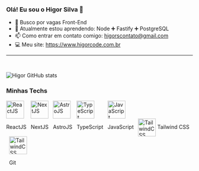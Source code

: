 ### Olá! Eu sou o Higor Silva 👋

- 🔭 Busco por vagas Front-End
- 🌱 Atualmente estou aprendendo: Node ➕ Fastify ➕ PostgreSQL
- 📫 Como entrar em contato comigo: higorscontato@gmail.com
- 💻 Meu site: https://www.higorcode.com.br

<hr>
</br>

![Higor GitHub stats](https://github-readme-stats.vercel.app/api?username=hiigorsilva&show_icons=true&theme=radical)

### Minhas Techs

<div class="width: 100%; display: flex; align-items: center; gap: 1rem">
  <!-- REACT -->
  <div style="display: inline-block; margin-left: 0rem">
    <img style="width: 3rem; height: auto;" align="center" alt="ReactJS" src="https://raw.githubusercontent.com/marwin1991/profile-technology-icons/refs/heads/main/icons/react.png" />
    <p>ReactJS</p>
  </div>
  
  <!-- NEXT -->
  <div style="display: inline-block; margin-left: .5rem">
    <img style="width: 3rem; height: auto;" align="center" alt="NextJS" src="https://raw.githubusercontent.com/marwin1991/profile-technology-icons/refs/heads/main/icons/next_js.png" />
    <p>NextJS</p>
  </div>
  
  <!-- ASTRO JS -->
  <div style="display: inline-block; margin-left: .5rem">
    <img style="width: 3rem; height: auto;" align="center" alt="AstroJS" src="https://raw.githubusercontent.com/marwin1991/profile-technology-icons/refs/heads/main/icons/astro.png" />
    <p>AstroJS</p>
  </div>
  
  <!-- TYPESCRIPT -->
  <div style="display: inline-block; margin-left: .5rem">
   <img style="width: 3rem; height: auto;" align="center" alt="TypeScript" src="https://raw.githubusercontent.com/marwin1991/profile-technology-icons/refs/heads/main/icons/typescript.png" />
    <p>TypeScript</p>
  </div>
  
  <!-- JAVASCRIPT -->
  <div style="display: inline-block; margin-left: .5rem">
   <img style="width: 3rem; height: auto;" align="center" alt="JavaScript" src="https://raw.githubusercontent.com/marwin1991/profile-technology-icons/refs/heads/main/icons/javascript.png" />
    <p>JavaScript</p>
  </div>
  
  <!-- TAILWIND CSS -->
  <div style="display: inline-block; margin-left: .5rem">
   <img style="width: 3rem; height: auto;" align="center" alt="TailwindCSS" src="https://raw.githubusercontent.com/marwin1991/profile-technology-icons/refs/heads/main/icons/tailwind_css.png" />
    <span style="text-wrap: nowrap">Tailwind CSS</span>
  </div>
  
  <!-- GIT -->
  <div style="display: inline-block; margin-left: .5rem">
   <img style="width: 3rem; height: auto;" align="center" alt="TailwindCSS" src="https://raw.githubusercontent.com/marwin1991/profile-technology-icons/refs/heads/main/icons/git.png" />
    <p>Git</p>
  </div>
  